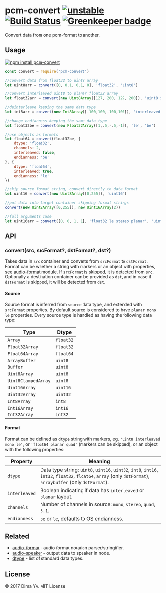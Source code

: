 # pcm-convert [![unstable](https://img.shields.io/badge/stability-unstable-green.svg)](http://github.com/badges/stability-badges) [![Build Status](https://img.shields.io/travis/audiojs/pcm-convert.svg)](https://travis-ci.org/audiojs/pcm-convert) [![Greenkeeper badge](https://badges.greenkeeper.io/audiojs/pcm-convert.svg)](https://greenkeeper.io/)

Convert data from one pcm-format to another.

## Usage

[![npm install pcm-convert](https://nodei.co/npm/pcm-convert.png?mini=true)](https://npmjs.org/package/pcm-convert/)

```js
const convert = require('pcm-convert')

//convert data from float32 to uint8 array
let uint8arr = convert([0, 0.1, 0.1, 0], 'float32', 'uint8')

//convert interleaved uint8 to planar float32 array
let float32arr = convert(new Uint8Array([127, 200, 127, 200]), 'uint8 stereo interleaved', 'float32 planar')

//deinterleave keeping the same data type
let int8arr = convert(new Int8Array([-100,100,-100,100]), 'interleaved', 'planar')

//change endianness keeping the same data type
let float32be = convert(new Float32Array([1,.5,-.5,-1]), 'le', 'be')

//use objects as formats
let float64 = convert(float32be, {
	dtype: 'float32',
	channels: 2,
	interleaved: false,
	endianness: 'be'
}, {
	dtype: 'float64',
	interleaved: true,
	endianness: 'le'
})

//skip source format string, convert directly to data format
let uint16 = convert(new Uint8Array([0,255]), 'uint16')

//put data into target container skipping format strings
convert(new Uint8Array([0,255]), new Uint16Array(2))

//full arguments case
let uint16arr = convert([0, 0, 1, 1], 'float32 le stereo planar', 'uint16 interleaved be', new Uint16Array(4))
```

## API

### convert(src, srcFormat?, dstFormat?, dst?)

Takes data in `src` container and converts from `srcFormat` to `dstFormat`. Format can be whether a string with markers or an object with properties, see [audio-format](https://github.com/audio-format) module. If `srcFormat` is skipped, it is detected from `src`. Optionally a destination container can be provided as `dst`, and in case if `dstFormat` is skipped, it will be detected from `dst`.

#### Source

Source format is inferred from `source` data type, and extended with `srcFormat` properties. By default source is considered to have `planar mono le` properties. Every source type is handled as having the following data type:

| Type | Dtype |
|---|---|
| `Array` | `float32` |
| `Float32Array` | `float32` |
| `Float64Array` | `float64` |
| `ArrayBuffer` | `uint8` |
| `Buffer` | `uint8` |
| `Uint8Array` | `uint8` |
| `Uint8ClampedArray` | `uint8` |
| `Uint16Array` | `uint16` |
| `Uint32Array` | `uint32` |
| `Int8Array` | `int8` |
| `Int16Array` | `int16` |
| `Int32Array` | `int32` |

#### Format

Format can be defined as `dtype` string with markers, eg. `'uint8 interleaved mono le'`, or `'float64 planar quad'` (markers can be skipped), or an object with the following properties:

| Property | Meaning |
|---|---|
| `dtype` | Data type string: `uint8`, `uint16`, `uint32`, `int8`, `int16`, `int32`, `float32`, `float64`, `array` (only `dstFormat`), `arraybuffer` (only `dstFormat`).  |
| `interleaved` | Boolean indicating if data has `interleaved` or `planar` layout. |
| `channels` | Number of channels in source: `mono`, `stereo`, `quad`, `5.1`. |
| `endianness` | `be` or `le`, defaults to OS endianness. |



## Related

* [audio-format](https://github.com/audiojs/audio-format) - audio format notation parser/stringifier.
* [audio-speaker](https://github.com/audiojs/audio-speaker) - output data to speaker in node.
* [dtype](https://github.com/shama/dtype) - list of standard data types.

## License

© 2017 Dima Yv. MIT License
